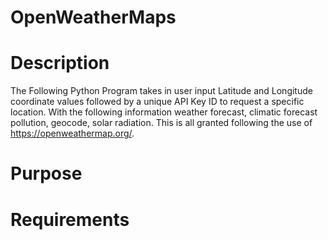 # OpenWeatherMaps


# Description
The Following Python Program takes in user input Latitude and Longitude coordinate values followed by a unique API Key ID to request a specific location. With the following information weather forecast, climatic forecast pollution, geocode, solar radiation. This is all granted following the use of https://openweathermap.org/. 
# Purpose



# Requirements
